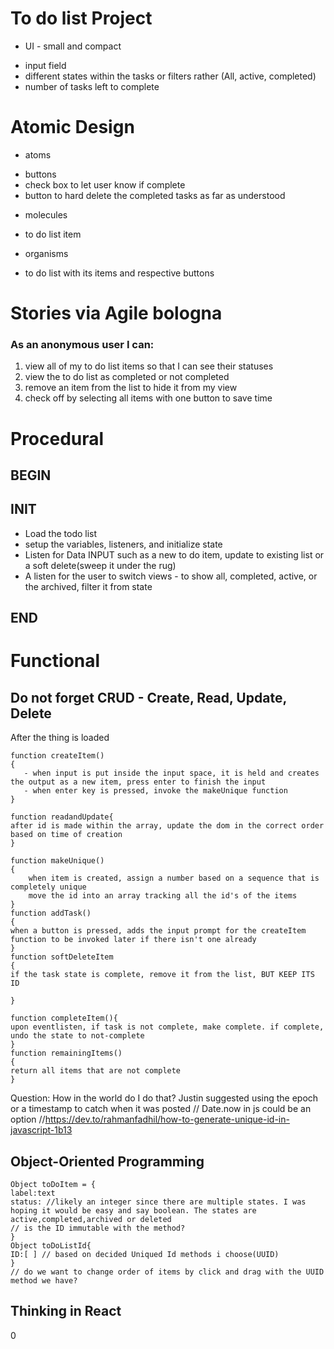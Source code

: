 # To do list Project

* UI - small and compact
 - input field
 - different states within the tasks or filters rather (All, active, completed)
 - number of tasks left to complete

# Atomic Design

- atoms
 * buttons
 * check box to let user know if complete
 * button to hard delete the completed tasks as far as understood

- molecules 
 * to do list item

- organisms
 * to do list with its items and respective buttons

# Stories via Agile bologna


### As an anonymous user I can:
 1. view all of my to do list items so that I can see their statuses
 2. view the to do list as completed or not completed
 3. remove an item from the list to hide it from my view
 4. check off by selecting all items with one button to save time

# Procedural 

 ## BEGIN
 ## INIT 
  - Load the todo list
  - setup the variables, listeners, and initialize state
  - Listen for Data INPUT such as a new to do item, update to existing list or a soft delete(sweep it under the rug)
  - A listen for the user to switch views - to show all, completed, active, or the archived, filter it from state

## END

# Functional
## Do not forget CRUD - Create, Read, Update, Delete

After the thing is loaded

```
function createItem()
{
   - when input is put inside the input space, it is held and creates the output as a new item, press enter to finish the input
   - when enter key is pressed, invoke the makeUnique function
}

function readandUpdate{
after id is made within the array, update the dom in the correct order based on time of creation
}

function makeUnique()
{
    when item is created, assign a number based on a sequence that is completely unique
    move the id into an array tracking all the id's of the items
}
function addTask()
{
when a button is pressed, adds the input prompt for the createItem function to be invoked later if there isn't one already
}
function softDeleteItem
{
if the task state is complete, remove it from the list, BUT KEEP ITS ID

}

function completeItem(){
upon eventlisten, if task is not complete, make complete. if complete, undo the state to not-complete
}
function remainingItems()
{
return all items that are not complete
}
``` 
Question: How in the world do I do that? Justin suggested using the epoch or a timestamp to catch when it was posted
// Date.now in js could be an option 
//https://dev.to/rahmanfadhil/how-to-generate-unique-id-in-javascript-1b13


## Object-Oriented Programming
```
Object toDoItem = {
label:text
status: //likely an integer since there are multiple states. I was hoping it would be easy and say boolean. The states are active,completed,archived or deleted
// is the ID immutable with the method?
}
Object toDoListId{
ID:[ ] // based on decided Uniqued Id methods i choose(UUID)
}
// do we want to change order of items by click and drag with the UUID method we have?
```

## Thinking in React
0
```
